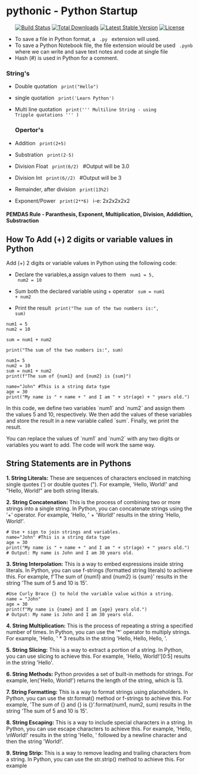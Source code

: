 # pythonic - Python Startup

<p align="center">
<a href="https://travis-ci.org/laravel/framework"><img src="https://travis-ci.org/laravel/framework.svg" alt="Build Status"></a>
<a href="https://packagist.org/packages/laravel/framework"><img src="https://img.shields.io/packagist/dt/laravel/framework" alt="Total Downloads"></a>
<a href="https://packagist.org/packages/laravel/framework"><img src="https://img.shields.io/packagist/v/laravel/framework" alt="Latest Stable Version"></a>
<a href="https://packagist.org/packages/laravel/framework"><img src="https://img.shields.io/packagist/l/laravel/framework" alt="License"></a>
</p>


- To save a file in Python format, a <code> .py </code> extension will used.
- To save a Python Notebook file, the file extension wiould be used <code> .pynb </code> where we can write and save text notes and code at single file
- Hash (#) is used in Python for a comment.

### String's

- Double quotation <code> print("Hello") </code>
- single quotation <code> print('Learn Python') </code>
- Multi line quotation <code>   print(''' Multiline String - using Tripple quotations ''' )   </code>

  ### Opertor's

- Addition                     <code> print(2+5) </code>
- Substration                  <code> print(2-5) </code>
- Division Float               <code>   print(6/2)   </code> #Output will be 3.0
- Division Int                 <code>   print(6//2)   </code> #Output will be 3
- Remainder, after division    <code> print(13%2) </code>
- Exponent/Power               <code> print(2**6) </code> i-e: 2x2x2x2x2

 #### PEMDAS Rule - Paranthesis, Exponent, Multiplication, Division, Addidtion, Substraction
 

## How To Add (+) 2 digits or variable values in Python

Add (+) 2 digits or variable values in Python using the following code:
- Declare the variables,a assign values to them
<code> num1 = 5, </code>
<code> num2 = 10 </code>

- Sum both the declared variable using + operator
<code> sum = num1 + num2 </code>

- Print the result
<code> print("The sum of the two numbers is:", sum) </code>


```
num1 = 5
num2 = 10

sum = num1 + num2

print("The sum of the two numbers is:", sum)

```

```
num1= 5
num2 = 10
sum = num1 + num2
print(f"The sum of {num1} and {num2} is {sum}")
```

```
name="John" #This is a string data type
age = 30
print("My name is " + name + " and I am " + str(age) + " years old.")
```

<p></p>

<p>In this code, we define two variables `num1` and `num2` and assign them the values 5 and 10, respectively. We then add the values of these variables and store the result in a new variable called `sum`. Finally, we print the result.</p>

<p>You can replace the values of `num1` and `num2` with any two digits or variables you want to add. The code will work the same way.</p>


<p></p>


## String Statements are in Pythons
<p>
 <b> 1. String Literals:</b> These are sequences of characters enclosed in matching single quotes (') or double quotes ("). For example, 'Hello, World!' and "Hello, World!" are both string literals.

 <b> 2. String Concatenation:</b> This is the process of combining two or more strings into a single string. In Python, you can concatenate strings using the '+' operator. For example, 'Hello, ' + 'World!' results in the string 'Hello, World!'.
 ```
# Use + sign to join strings and variables.
name="John" #This is a string data type
age = 30
print("My name is " + name + " and I am " + str(age) + " years old.")
# Output: My name is John and I am 30 years old.
```

<b> 3. String Interpolation:</b> This is a way to embed expressions inside string literals. In Python, you can use f-strings (formatted string literals) to achieve this. For example, f'The sum of {num1} and {num2} is {sum}' results in the string 'The sum of 5 and 10 is 15'.
```
#Use Curly Brace {} to hold the variable value within a string.
name = "John"
age = 30
print(f"My name is {name} and I am {age} years old.")
# Output: My name is John and I am 30 years old.
```

<b>4. String Multiplication:</b> This is the process of repeating a string a specified number of times. In Python, you can use the '*' operator to multiply strings. For example, 'Hello, ' * 3 results in the string 'Hello, Hello, Hello, '.

<b>5. String Slicing:</b> This is a way to extract a portion of a string. In Python, you can use slicing to achieve this. For example, 'Hello, World!'[0:5] results in the string 'Hello'.

<b>6. String Methods:</b> Python provides a set of built-in methods for strings. For example, len('Hello, World!') returns the length of the string, which is 13.

<b>7. String Formatting:</b> This is a way to format strings using placeholders. In Python, you can use the str.format() method or f-strings to achieve this. For example, 'The sum of {} and {} is {}'.format(num1, num2, sum) results in the string 'The sum of 5 and 10 is 15'.

<b>8. String Escaping:</b> This is a way to include special characters in a string. In Python, you can use escape characters to achieve this. For example, 'Hello, \nWorld!' results in the string 'Hello, ' followed by a newline character and then the string 'World!'.

<b>9. String Strip:</b> This is a way to remove leading and trailing characters from a string. In Python, you can use the str.strip() method to achieve this. For example
</p>



  

